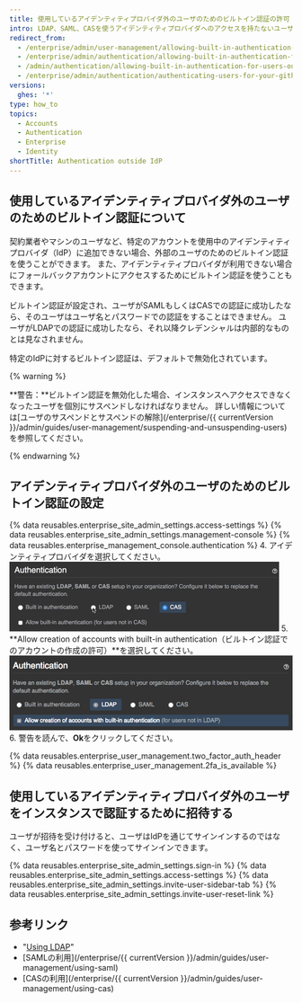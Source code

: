 ```yaml
---
title: 使用しているアイデンティティプロバイダ外のユーザのためのビルトイン認証の許可
intro: LDAP、SAML、CASを使うアイデンティティプロバイダへのアクセスを持たないユーザを認証するために、ビルトイン認証を設定できます。
redirect_from:
  - /enterprise/admin/user-management/allowing-built-in-authentication-for-users-outside-your-identity-provider
  - /enterprise/admin/authentication/allowing-built-in-authentication-for-users-outside-your-identity-provider
  - /admin/authentication/allowing-built-in-authentication-for-users-outside-your-identity-provider
  - /enterprise/admin/authentication/authenticating-users-for-your-github-enterprise-server-instance/allowing-built-in-authentication-for-users-outside-your-identity-provider
versions:
  ghes: '*'
type: how_to
topics:
  - Accounts
  - Authentication
  - Enterprise
  - Identity
shortTitle: Authentication outside IdP
---
```


## 使用しているアイデンティティプロバイダ外のユーザのためのビルトイン認証について

契約業者やマシンのユーザなど、特定のアカウントを使用中のアイデンティティプロバイダ（IdP）に追加できない場合、外部のユーザのためのビルトイン認証を使うことができます。 また、アイデンティティプロバイダが利用できない場合にフォールバックアカウントにアクセスするためにビルトイン認証を使うこともできます。

ビルトイン認証が設定され、ユーザがSAMLもしくはCASでの認証に成功したなら、そのユーザはユーザ名とパスワードでの認証をすることはできません。 ユーザがLDAPでの認証に成功したなら、それ以降クレデンシャルは内部的なものとは見なされません。

特定のIdPに対するビルトイン認証は、デフォルトで無効化されています。

{% warning %}

**警告：**ビルトイン認証を無効化した場合、インスタンスへアクセスできなくなったユーザを個別にサスペンドしなければなりません。 詳しい情報については[ユーザのサスペンドとサスペンドの解除](/enterprise/{{ currentVersion }}/admin/guides/user-management/suspending-and-unsuspending-users)を参照してください。

{% endwarning %}

## アイデンティティプロバイダ外のユーザのためのビルトイン認証の設定

{% data reusables.enterprise_site_admin_settings.access-settings %}
{% data reusables.enterprise_site_admin_settings.management-console %}
{% data reusables.enterprise_management_console.authentication %}
4. アイデンティティプロバイダを選択してください。 ![アイデンティティプロバイダの選択オプション](/assets/images/enterprise/management-console/identity-provider-select.gif)
5. **Allow creation of accounts with built-in authentication（ビルトイン認証でのアカウントの作成の許可）**を選択してください。 ![ビルトイン認証のオプションの選択](/assets/images/enterprise/management-console/built-in-auth-identity-provider-select.png)
6. 警告を読んで、**Ok**をクリックしてください。

{% data reusables.enterprise_user_management.two_factor_auth_header %}
{% data reusables.enterprise_user_management.2fa_is_available %}

## 使用しているアイデンティティプロバイダ外のユーザをインスタンスで認証するために招待する

ユーザが招待を受け付けると、ユーザはIdPを通じてサインインするのではなく、ユーザ名とパスワードを使ってサインインできます。

{% data reusables.enterprise_site_admin_settings.sign-in %}
{% data reusables.enterprise_site_admin_settings.access-settings %}
{% data reusables.enterprise_site_admin_settings.invite-user-sidebar-tab %}
{% data reusables.enterprise_site_admin_settings.invite-user-reset-link %}

## 参考リンク

- "[Using LDAP](/enterprise/admin/authentication/using-ldap)"
- [SAMLの利用](/enterprise/{{ currentVersion }}/admin/guides/user-management/using-saml)
- [CASの利用](/enterprise/{{ currentVersion }}/admin/guides/user-management/using-cas)

